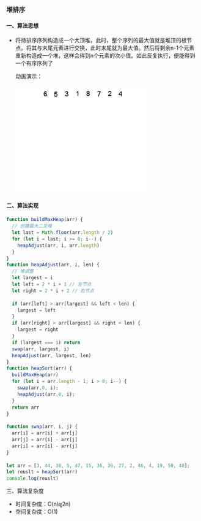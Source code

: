 ### 堆排序

#### 一、算法思想

- 将待排序序列构造成一个大顶堆，此时，整个序列的最大值就是堆顶的根节点。将其与末尾元素进行交换，此时末尾就为最大值。然后将剩余n-1个元素重新构造成一个堆，这样会得到n个元素的次小值。如此反复执行，便能得到一个有序序列了

  > 

  动画演示：

  ![heapSort](../../../image/heapSort.gif)

#### 二、算法实现

```javascript
function buildMaxHeap(arr) {
  // 创建最大二叉堆
  let last = Math.floor(arr.length / 2)
  for (let i = last; i >= 0; i--) { 
    heapAdjust(arr, i, arr.length)
  }
}
function heapAdjust(arr, i, len) {
  // 堆调整
  let largest = i
  let left = 2 * i + 1 // 左节点
  let right = 2 * i + 2 // 右节点

  if (arr[left] > arr[largest] && left < len) {
    largest = left
  }
  if (arr[right] > arr[largest] && right < len) {
    largest = right
  }
  if (largest === i) return
  swap(arr, largest, i)
  heapAdjust(arr, largest, len) 
}
function heapSort(arr) {
  buildMaxHeap(arr)
  for (let i = arr.length - 1; i > 0; i--) {
    swap(arr,0, i);
    heapAdjust(arr,0, i);
  }
  return arr
}

function swap(arr, i, j) {
  arr[i] = arr[i] + arr[j]
  arr[j] = arr[i] - arr[j]
  arr[i] = arr[i] - arr[j]
}

let arr = [3, 44, 38, 5, 47, 15, 36, 26, 27, 2, 46, 4, 19, 50, 48];
let reuslt = heapSort(arr)
console.log(reuslt)
```

三、算法复杂度

- 时间复杂度：O(n㏒2n)
- 空间复杂度：O(1)